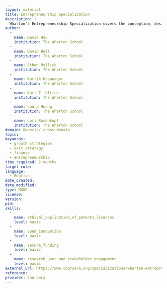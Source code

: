 ```yaml
---
layout: material
title: Entrepreneurship Specialization
description: | 
  Wharton's Entrepreneurship Specialization covers the conception, design, organization, and management of new enterprises. This five-course series is designed to take you from opportunity identification through launch, growth, financing and profitability. With guidance from Wharton's top professors, along with insights from current Wharton start-up founders and financiers, you'll develop an entrepreneurial mindset and hone the skills you need to develop a new enterprise with potential for growth and funding, or to identify and pursue opportunities for growth within an existing organization.
author: 
  - 
    name: David Hsu
    institution: The Wharton School
  - 
    name: David Bell
    institution: The Wharton School
  - 
    name: Ethan Mollick
    institution: The Wharton School
  - 
    name: Kartik Hosanagar
    institution: The Wharton School
  - 
    name: Karl T. Ulrich
    institution: The Wharton School
  - 
    name: Laura Huang
    institution: The Wharton School
  - 
    name: Lori Rosenkopf
    institution: The Wharton School
domain: Generic/ cross-domain
topic: 
keywords: 
  - growth strategies
  - exit strategy
  - finance
  - entrepreneurship
time_required: 2 months
target role: 
language: 
  - English
date_created: 
date_modified: 
type: MOOC
license: 
version: 
pid: 
skills: 
  - 
    name: ethical_application_of_patents_licenses
    level: basic
  - 
    name: open_innovation
    level: basic
  - 
    name: secure_funding
    level: basic
  - 
    name: research_user_and_stakeholder_engagement
    level: basic
external_url: https://www.coursera.org/specializations/wharton-entrepreneurship
reference: 
provider: Coursera
---
```

